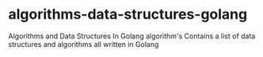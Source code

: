 # algorithms-data-structures-golang

Algorithms and Data Structures In Golang
algorithm's
Contains a list of data structures and algorithms all written in Golang
